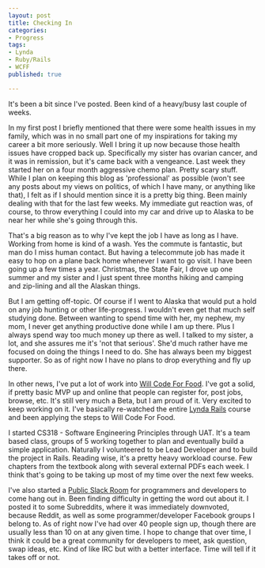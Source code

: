 ```yaml
---
layout: post
title: Checking In
categories: 
- Progress
tags: 
- Lynda
- Ruby/Rails
- WCFF
published: true

---
```

It's been a bit since I've posted. Been kind of a heavy/busy last couple of weeks.

In my first post I briefly mentioned that there were some health issues in my family, which was in no small part one of my inspirations for taking my career a bit more seriously. Well I bring it up now because those health issues have cropped back up. Specifically my sister has ovarian cancer, and it was in remission, but it's came back with a vengeance. Last week they started her on a four month aggressive chemo plan. Pretty scary stuff. While I plan on keeping this blog as 'professional' as possible (won't see any posts about my views on politics, of which I have many, or anything like that), I felt as if I should mention since it is a pretty big thing. Been mainly dealing with that for the last few weeks. My immediate gut reaction was, of course, to throw everything I could into my car and drive up to Alaska to be near her while she's going through this. 

That's a big reason as to why I've kept the job I have as long as I have. Working from home is kind of a wash. Yes the commute is fantastic, but man do I miss human contact. But having a telecommute job has made it easy to hop on a plane back home whenever I want to go visit. I have been going up a few times a year. Christmas, the State Fair, I drove up one summer and my sister and I just spent three months hiking and camping and zip-lining and all the Alaskan things. 

But I am getting off-topic. Of course if I went to Alaska that would put a hold on any job hunting or other life-progress. I wouldn't even get that much self studying done. Between wanting to spend time with her, my nephew, my mom, I never get anything productive done while I am up there. Plus I always spend way too much money up there as well. I talked to my sister, a lot, and she assures me it's 'not that serious'. She'd much rather have me focused on doing the things I need to do. She has always been my biggest supporter. So as of right now I have no plans to drop everything and fly up there.

In other news, I've put a lot of work into <a href="http://www.willcodeforfood.io/" target="_blank">Will Code For Food</a>. I've got a solid, if pretty basic MVP up and online that people can register for, post jobs, browse, etc. It's still very much a Beta, but I am proud of it. Very excited to keep working on it. I've basically re-watched the entire <a href="http://www.lynda.com/Ruby-Rails-tutorials/Ruby-Rails-4-Essential-Training/139989-2.html" target="_blank">Lynda Rails</a> course and been applying the steps to Will Code For Food.

I started CS318 - Software Engineering Principles through UAT. It's a team based class, groups of 5 working together to plan and eventually build a simple application. Naturally I volunteered to be Lead Developer and to build the project in Rails. Reading wise, it's a pretty heavy workload course. Few chapters from the textbook along with several external PDFs each week. I think that's going to be taking up most of my time over the next few weeks.

I've also started a <a href="https://iwritecodeslack.herokuapp.com/" target="blank">Public Slack Room</a> for programmers and developers to come hang out in. Been finding difficulty in getting the word out about it. I posted it to some Subreddits, where it was immediately downvoted, because Reddit, as well as some programmer/developer Facebook groups I belong to. As of right now I've had over 40 people sign up, though there are usually less than 10 on at any given time. I hope to change that over time, I think it could be a great community for developers to meet, ask question, swap ideas, etc. Kind of like IRC but with a better interface. Time will tell if it takes off or not.